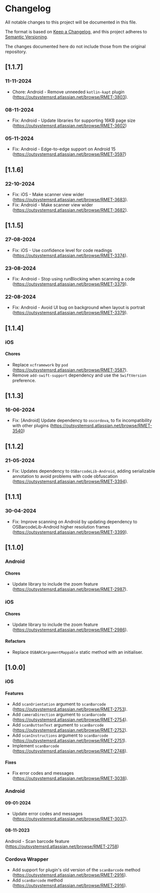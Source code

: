 # Changelog
All notable changes to this project will be documented in this file.

The format is based on [Keep a Changelog](https://keepachangelog.com/en/1.0.0/),
and this project adheres to [Semantic Versioning](https://semver.org/spec/v2.0.0.html).

The changes documented here do not include those from the original repository.

## [1.1.7]

### 11-11-2024
- Chore: Android - Remove unneeded `kotlin-kapt` plugin (https://outsystemsrd.atlassian.net/browse/RMET-3803).

### 08-11-2024
- Fix: Android - Update libraries for supporting 16KB page size (https://outsystemsrd.atlassian.net/browse/RMET-3602)

### 05-11-2024
- Fix: Android - Edge-to-edge support on Android 15 (https://outsystemsrd.atlassian.net/browse/RMET-3597)

## [1.1.6]

### 22-10-2024
- Fix: iOS - Make scanner view wider (https://outsystemsrd.atlassian.net/browse/RMET-3683).
- Fix: Android - Make scanner view wider (https://outsystemsrd.atlassian.net/browse/RMET-3682).

## [1.1.5]

### 27-08-2024
- Fix: iOS - Use confidence level for code readings (https://outsystemsrd.atlassian.net/browse/RMET-3374).

### 23-08-2024
- Fix: Android - Stop using runBlocking when scanning a code (https://outsystemsrd.atlassian.net/browse/RMET-3379).

### 22-08-2024
- Fix: Android - Avoid UI bug on background when layout is portrait (https://outsystemsrd.atlassian.net/browse/RMET-3379).

## [1.1.4]

### iOS

#### Chores
- Replace `xcframework` by `pod` (https://outsystemsrd.atlassian.net/browse/RMET-3587).
- Remove `add-swift-support` dependency and use the `SwiftVersion` preference.

## [1.1.3]

### 16-06-2024
- Fix: [Android] Update dependency to `oscordova`, to fix incompatibility with other plugins (https://outsystemsrd.atlassian.net/browse/RMET-3540)

## [1.1.2]

### 21-05-2024
- Fix: Updates dependency to `OSBarcodeLib-Android`, adding serializable annotation to avoid problems with code obfuscation (https://outsystemsrd.atlassian.net/browse/RMET-3394).

## [1.1.1]

### 30-04-2024
- Fix: Improve scanning on Android by updating dependency to OSBarcodeLib-Android higher resolution frames (https://outsystemsrd.atlassian.net/browse/RMET-3399).

## [1.1.0]

### Android

#### Chores
- Update library to include the zoom feature (https://outsystemsrd.atlassian.net/browse/RMET-2987).

### iOS

#### Chores
- Update library to include the zoom feature (https://outsystemsrd.atlassian.net/browse/RMET-2986).

#### Refactors
- Replace `OSBARCArgumentMappable` static method with an initialiser.

## [1.0.0]

### iOS

#### Features
- Add `scanOrientation` argument to `scanBarcode` (https://outsystemsrd.atlassian.net/browse/RMET-2753).
- Add `cameraDirection` argument to `scanBarcode` (https://outsystemsrd.atlassian.net/browse/RMET-2754).
- Add `scanButtonText` argument to `scanBarcode` (https://outsystemsrd.atlassian.net/browse/RMET-2752).
- Add `scanInstructions` argument to `scanBarcode` (https://outsystemsrd.atlassian.net/browse/RMET-2751).
- Implement `scanBarcode` (https://outsystemsrd.atlassian.net/browse/RMET-2748).

#### Fixes
- Fix error codes and messages (https://outsystemsrd.atlassian.net/browse/RMET-3038).

### Android

#### 09-01-2024
- Update error codes and messages (https://outsystemsrd.atlassian.net/browse/RMET-3037).

#### 08-11-2023
Android - Scan barcode feature (https://outsystemsrd.atlassian.net/browse/RMET-2758)

### Cordova Wrapper

- Add support for plugin's old version of the `scanBarcode` method (https://outsystemsrd.atlassian.net/browse/RMET-2916).
- Add `scanBarcode` method (https://outsystemsrd.atlassian.net/browse/RMET-2916).
